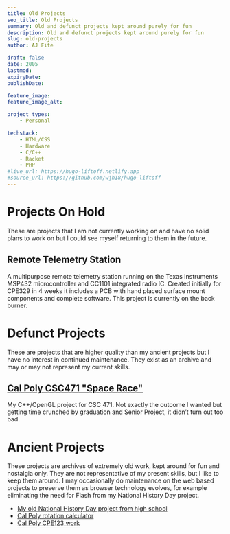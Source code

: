 ```yaml
---
title: Old Projects
seo_title: Old Projects
summary: Old and defunct projects kept around purely for fun
description: Old and defunct projects kept around purely for fun
slug: old-projects
author: AJ Fite

draft: false
date: 2005
lastmod: 
expiryDate: 
publishDate: 

feature_image: 
feature_image_alt: 

project types: 
    - Personal

techstack:
    - HTML/CSS
    - Hardware
    - C/C++
    - Racket
    - PHP
#live_url: https://hugo-liftoff.netlify.app
#source_url: https://github.com/wjh18/hugo-liftoff
---
```


# Projects On Hold

These are projects that I am not currently working on and have no solid plans to work on but I could see myself returning to them in the future.

## Remote Telemetry Station

A multipurpose remote telemetry station running on the Texas Instruments MSP432 microcontroller and CC1101 integrated radio IC. Created initially for CPE329 in 4 weeks it includes a PCB with hand placed surface mount components and complete software. This project is currently on the back burner.

# Defunct Projects

These are projects that are higher quality than my ancient projects but I have no interest in continued maintenance.  They exist as an archive and may or may not represent my current skills.

## [Cal Poly CSC471 "Space Race"](https://projects.ajfite.com/csc471-finalproject/)

My C++/OpenGL project for CSC 471. Not exactly the outcome I wanted but getting time crunched by graduation and Senior Project, it didn’t turn out too bad.

# Ancient Projects

These projects are archives of extremely old work, kept around for fun and nostalgia only. They are not representative of my present skills, but I like to keep them around.  I may occasionally do
maintenance on the web based projects to preserve them as browser technology evolves, for example
eliminating the need for Flash from my National History Day project.

* [My old National History Day project from high school](https://projects.ajfite.com/nhd/)
* [Cal Poly rotation calculator](https://projects.ajfite.com/rotations/)
* [Cal Poly CPE123 work](https://sites.google.com/site/ajcpe123/)
